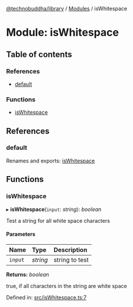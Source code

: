 [@technobuddha/library](../../README.md) / [Modules](../Modules.md) / isWhitespace

# Module: isWhitespace

## Table of contents

### References

- [default](iswhitespace.md#default)

### Functions

- [isWhitespace](iswhitespace.md#iswhitespace)

## References

### default

Renames and exports: [isWhitespace](iswhitespace.md#iswhitespace)

## Functions

### isWhitespace

▸ **isWhitespace**(`input`: *string*): *boolean*

Test a string for all white space characters

#### Parameters

| Name | Type | Description |
| :------ | :------ | :------ |
| `input` | *string* | string to test |

**Returns:** *boolean*

true, if all characters in the string are white space

Defined in: [src/isWhitespace.ts:7](https://github.com/technobuddha/hill.software/blob/65b5e5d/packages/library/src/isWhitespace.ts#L7)
